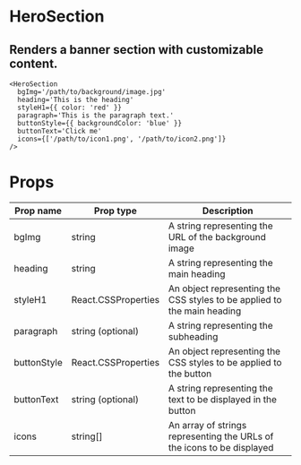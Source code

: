 # HeroSection

## Renders a banner section with customizable content.

```tsx
<HeroSection
  bgImg='/path/to/background/image.jpg'
  heading='This is the heading'
  styleH1={{ color: 'red' }}
  paragraph='This is the paragraph text.'
  buttonStyle={{ backgroundColor: 'blue' }}
  buttonText='Click me'
  icons={['/path/to/icon1.png', '/path/to/icon2.png']}
/>
```

# Props

| Prop name   | Prop type           | Description                                                             |
| ----------- | ------------------- | ----------------------------------------------------------------------- |
| bgImg       | string              | A string representing the URL of the background image                   |
| heading     | string              | A string representing the main heading                                  |
| styleH1     | React.CSSProperties | An object representing the CSS styles to be applied to the main heading |
| paragraph   | string (optional)   | A string representing the subheading                                    |
| buttonStyle | React.CSSProperties | An object representing the CSS styles to be applied to the button       |
| buttonText  | string (optional)   | A string representing the text to be displayed in the button            |
| icons       | string[]            | An array of strings representing the URLs of the icons to be displayed  |
